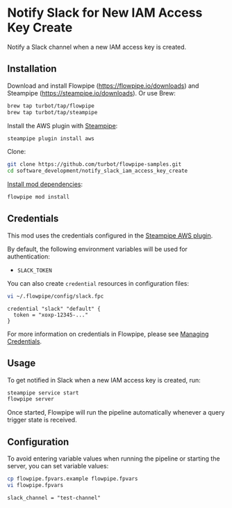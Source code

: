 # Notify Slack for New IAM Access Key Create

Notify a Slack channel when a new IAM access key is created.

## Installation

Download and install Flowpipe (https://flowpipe.io/downloads) and Steampipe (https://steampipe.io/downloads). Or use Brew:

```sh
brew tap turbot/tap/flowpipe
brew tap turbot/tap/steampipe
```

Install the AWS plugin with [Steampipe](https://steampipe.io):

```sh
steampipe plugin install aws
```

Clone:

```sh
git clone https://github.com/turbot/flowpipe-samples.git
cd software_development/notify_slack_iam_access_key_create
```

[Install mod dependencies](https://flowpipe.io/docs/build/mod-dependencies#mod-dependencies):

```sh
flowpipe mod install
```

## Credentials

This mod uses the credentials configured in the [Steampipe AWS plugin](https://hub.steampipe.io/plugins/turbot/aws).

By default, the following environment variables will be used for authentication:

- `SLACK_TOKEN`

You can also create `credential` resources in configuration files:

```sh
vi ~/.flowpipe/config/slack.fpc
```

```hcl
credential "slack" "default" {
  token = "xoxp-12345-..."
}
```

For more information on credentials in Flowpipe, please see [Managing Credentials](https://flowpipe.io/docs/run/credentials).

## Usage

To get notified in Slack when a new IAM access key is created, run:

```sh
steampipe service start
flowpipe server
```

Once started, Flowpipe will run the pipeline automatically whenever a query trigger state is received.

## Configuration

To avoid entering variable values when running the pipeline or starting the server, you can set variable values:

```sh
cp flowpipe.fpvars.example flowpipe.fpvars
vi flowpipe.fpvars
```

```hcl
slack_channel = "test-channel"
```
